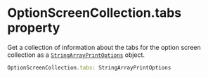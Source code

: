 # OptionScreenCollection.tabs property

Get a collection of information about the tabs for the option screen collection as a [`StringArrayPrintOptions`](StringArrayPrintOptions.md) object.

```typescript
OptionScreenCollection.tabs: StringArrayPrintOptions
```